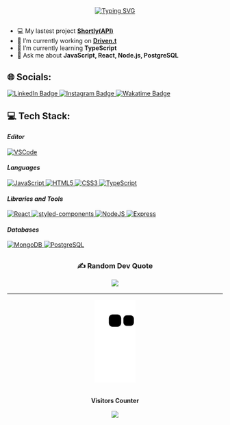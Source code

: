 <div align="center">
  <a href="https://git.io/typing-svg">
    <img src="https://readme-typing-svg.demolab.com?font=Fira+Code&amp;weight=500&amp;size=32&amp;duration=2000&amp;pause=1000&amp;color=585858FF&amp;center=true&amp;vCenter=true&amp;width=860&amp;lines=Hi+there!+%F0%9F%91%8B%F0%9F%8F%BC;I&#39;m+26%2C+from+S%C3%A3o+Paulo%2C+Brazil+%F0%9F%97%BA%EF%B8%8F;Full+Stack+Developer+%F0%9F%A7%91%F0%9F%8F%BC%E2%80%8D%F0%9F%92%BB" alt="Typing SVG">
  </a>
</div>

<h2 ></h2>

<ul>
  <li>💻 My lastest project <strong><a href="https://github.com/mat-borges/shortly-api">Shortly(API)</a></strong></li>
  <li>🔭 I’m currently working on <strong><a href="https://github.com/mat-borges/drivent_calstech">Driven.t</a></strong><br></li>
  <li>🌱 I’m currently learning <strong>TypeScript</strong><br></li>
  <li>💬 Ask me about <strong>JavaScript, React, Node.js, PostgreSQL</strong></li>
</ul>

<h2 id="-socials-">🌐 Socials:</h2>

<div>
  <a href="https://linkedin.com/in/mat-borges" title="Connect on LinkedIn">
    <img src="https://img.shields.io/badge/LinkedIn-%230077B5.svg?logo=linkedin&amp;logoColor=white" alt="LinkedIn Badge">
  </a>
  <a href="https://www.instagram.com/matbborges/" title="Follow on Instagram">
    <img src="https://img.shields.io/badge/-@matbborges-f25b85?style=flat&amp;logo=Instagram&amp;logoColor=white" alt="Instagram Badge">
  </a>
  <a href="https://wakatime.com/@65e091a8-99ff-49c6-96b2-fe7a9a3dd53c" title="See WakaTime Profile">
    <img src="https://wakatime.com/badge/user/65e091a8-99ff-49c6-96b2-fe7a9a3dd53c.svg" alt="Wakatime Badge">
  </a>
</div>

<h2 id="-tech-stack-">💻 Tech Stack:</h2>


<div>
  <h4><em>Editor</em></h4>
  <a href="https://code.visualstudio.com/" title="VSCode"><img src="https://img.shields.io/badge/VSCode-007ACC?style=for-the-badge&amp;logo=visualstudiocode&amp;logoColor=ffffff" alt="VSCode"></a>
</div>


<div>
  <h4><em>Languages</em></h4>
  <a href="https://developer.mozilla.org/en-US/docs/Web/JavaScript" title="JS on mdnWebDocs"><img src="https://img.shields.io/badge/javascript-%2320232a.svg?style=for-the-badge&amp;logo=javascript&amp;logoColor=%23F7DF1E" alt="JavaScript">
  </a>
  <a href="https://developer.mozilla.org/en-US/docs/Web/HTML" title="HTML on mdnWebDocs">
    <img src="https://img.shields.io/badge/html5-%23E34F26.svg?style=for-the-badge&amp;logo=html5&amp;logoColor=ffffff" alt="HTML5">
  </a>
  <a href="https://developer.mozilla.org/en-US/docs/Web/CSS" title="CSS on mdnWebDocs">
    <img src="https://img.shields.io/badge/css3-%231572B6.svg?style=for-the-badge&amp;logo=css3&amp;logoColor=ffffff" alt="CSS3">
  </a>
  <a href="https://www.typescriptlang.org/" title="TypeScript">
     <img src="http://img.shields.io/badge/TypeScript-3178C6?style=for-the-badge&amp;logo=typescript&amp;logoColor=ffffff" alt="TypeScript">
  </a>
</div>

<div>
  <h4><em>Libraries and Tools</em></h4>
  <a href="https://reactjs.org/" title="React">
    <img src="https://img.shields.io/badge/react-%2320232a.svg?style=for-the-badge&amp;logo=react&amp;logoColor=%2361DAFB" alt="React">
  </a>
  <a href="https://styled-components.com/" title="styled-components">
    <img src="http://img.shields.io/badge/StyledComponents-%2320232a.svg?style=for-the-badge&amp;logo=styledcomponents&amp;logoColor=DB7093" alt="styled-components">
  </a>
  <a href="https://nodejs.org/en/" title="Node.JS">
    <img src="https://img.shields.io/badge/node.js-6DA55F?style=for-the-badge&amp;logo=node.js&amp;logoColor=ffffff" alt="NodeJS">
  </a>
  <a href="https://expressjs.com/" title="Express">
    <img src="http://img.shields.io/badge/express-000000?style=for-the-badge&amp;logo=express&amp;logoColor=ffffff" alt="Express">
  </a>
</div>


<div>
  <h4><em>Databases</em></h4>
  <a href="https://www.mongodb.com/" title="MongoDB">
    <img src="http://img.shields.io/badge/MongoDB-%2320232a.svg?style=for-the-badge&amp;logo=mongodb&amp;logoColor=-47A248" alt="MongoDB">
  </a>
  <a href="https://www.postgresql.org/" title="PostgreSQL">
    <img src="http://img.shields.io/badge/PostgreSQL-4169E1?style=for-the-badge&amp;logo=postgresql&amp;logoColor=ffffff" alt="PostgreSQL">
  </a>
</div>

##

<h3 id="-random-dev-quote"  align="center">✍️ Random Dev Quote</h3>

<div align="center">
  <img width="500em" src="https://quotes-github-readme.vercel.app/api?type=horizontal&theme=tokyonight" />
</div>

---
<div align="center">
  <img src="https://github.com/mat-borges/mat-borges/blob/output/github-contribution-grid-snake.svg" alt="mateus snake svg">
</div>

<div align="center">
  <br><p align="centre"><b>Visitors Counter</b></p>  
  <img align="center" src="https://profile-counter.glitch.me/{mat-borges}/count.svg" />
  <br>
</div>

